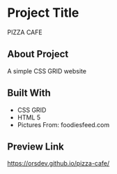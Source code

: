 # Project Title

PIZZA CAFE

## About Project

A simple CSS GRID website

## Built With

* CSS GRID
* HTML 5
* Pictures From: foodiesfeed.com


## Preview Link

https://orsdev.github.io/pizza-cafe/
